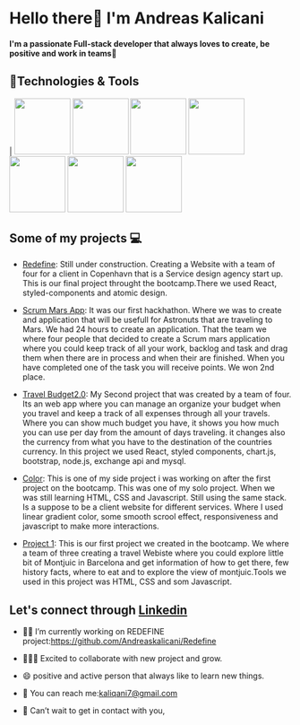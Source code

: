 # Hello there:wave: I'm Andreas Kalicani
**<h4>I'm a passionate Full-stack developer that always loves to create, be positive and  work in teams:pray:</h4>**
## :wrench:Technologies & Tools
| <img src="https://doc.castsoftware.com/download/thumbnails/418185647/CAST_ReactJS_Application.jpg?version=1&modificationDate=1593447628930&api=v2" width="100px" height="100px"/>
<img src="https://fs.siteor.com/javatech/files/layout/assan/vavatech/img/content/css_nowe_logo.png?1615208030" height="100px" width="100px"/>
<img src="https://upload.wikimedia.org/wikipedia/commons/thumb/6/61/HTML5_logo_and_wordmark.svg/2048px-HTML5_logo_and_wordmark.svg.png" height="100px" width="100px" />
<img src="https://upload.wikimedia.org/wikipedia/commons/thumb/9/99/Unofficial_JavaScript_logo_2.svg/480px-Unofficial_JavaScript_logo_2.svg.png" height="100px" width="100px"/>
 <img src="https://mpng.subpng.com/20180531/sas/kisspng-bootstrap-react-software-framework-javascript-fron-5b0f9b1ab26fd7.9058729715277494027309.jpg" width="100px" height="100px" />
<img src="https://cdn.pixabay.com/photo/2015/04/23/17/41/node-js-736399_960_720.png" height="100px" width="100px"/>
<img src="https://download.logo.wine/logo/MySQL/MySQL-Logo.wine.png" width="100px" height="100px"/> 

## Some of my projects :computer:	
* [Redefine](https://github.com/Andreaskalicani/Redefine): Still under construction. Creating a Website with a team of four for a client in Copenhavn that is a Service design agency start up. This is our final project throught the bootcamp.There we used React, styled-components and atomic design. 

* [Scrum Mars App](https://github.com/Andreaskalicani/hackathon11.05.2021): It was our first hackhathon. Where we was to create and application that will be usefull for Astronuts that are traveling to Mars.  We had 24 hours to create an application. That the team we where four people that decided to create a Scrum mars application where you could keep track of all your work, backlog and task and drag them when there are in process and when their are finished. When you have completed one of the task you will receive points. We won 2nd place.   

* [Travel Budget2.0](https://github.com/Andreaskalicani/travelbudget2.0): My Second project that was created by a team of four. Its an web app where you can manage an organize your budget when you travel and keep a track of all expenses through all your travels. Where you can show much budget you have, it shows you how much you can use per day from the amount of days traveling. it changes also the currency from what you have to the destination of the countries currency. In  this project we used React, styled components, chart.js, bootstrap, node.js, exchange api  and mysql. 

* [Color](https://github.com/Andreaskalicani/color): This is one of my side project i was working on after the first project on the bootcamp. 
  This was one of my solo project. When we was still learning HTML, CSS and Javascript. Still using the same stack. Is a suppose to be a client website for
  different services. Where I used linear gradient color, some smooth scrool effect, responsiveness and javascript to make more interactions. 


* [Project 1](https://github.com/saravalencia/Project1): This is our first project we created in the bootcamp. We where a team of three creating a travel Webiste  where you could explore little bit of Montjuic in Barcelona and get information of how to get there, few history facts, where to eat and to explore the view of montjuic.Tools we used in this project was HTML, CSS and som Javascript. 


## Let's connect through [Linkedin](https://www.linkedin.com/in/andreas-gjertsen-kalicani-59b980211/)

* :man_factory_worker: I’m currently working on REDEFINE project:https://github.com/Andreaskalicani/Redefine

* :people_holding_hands: Excited to collaborate with new project and grow.  

* :smile: positive and active person that always like to learn new things. 

* :envelope_with_arrow: You can reach me:kaliqani7@gmail.com

* :handshake: Can’t wait to get in contact with you, 

 
